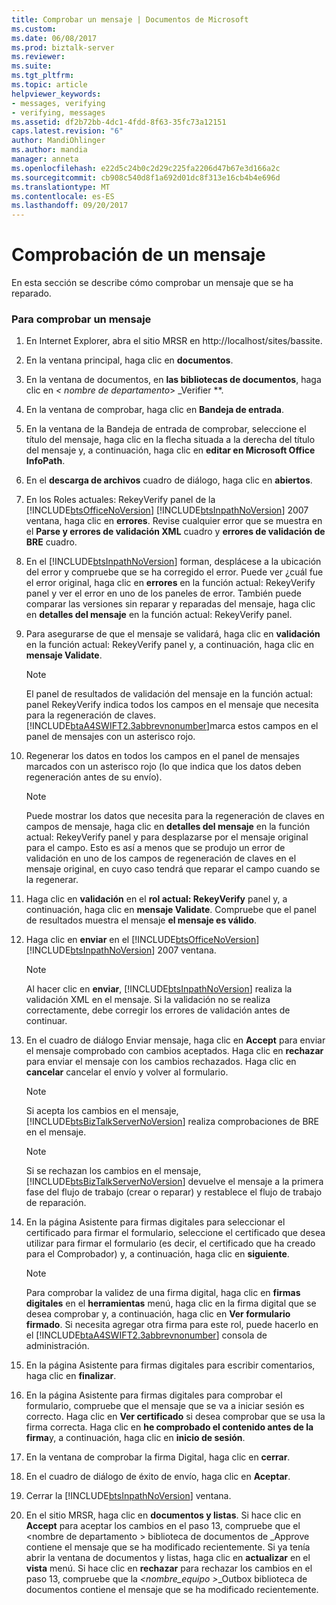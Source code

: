 ```yaml
---
title: Comprobar un mensaje | Documentos de Microsoft
ms.custom: 
ms.date: 06/08/2017
ms.prod: biztalk-server
ms.reviewer: 
ms.suite: 
ms.tgt_pltfrm: 
ms.topic: article
helpviewer_keywords:
- messages, verifying
- verifying, messages
ms.assetid: df2b72bb-4dc1-4fdd-8f63-35fc73a12151
caps.latest.revision: "6"
author: MandiOhlinger
ms.author: mandia
manager: anneta
ms.openlocfilehash: e22d5c24b0c2d29c225fa2206d47b67e3d166a2c
ms.sourcegitcommit: cb908c540d8f1a692d01dc8f313e16cb4b4e696d
ms.translationtype: MT
ms.contentlocale: es-ES
ms.lasthandoff: 09/20/2017
---
```

# <a name="verifying-a-message"></a>Comprobación de un mensaje
En esta sección se describe cómo comprobar un mensaje que se ha reparado.  
  
### <a name="to-verify-a-message"></a>Para comprobar un mensaje  
  
1.  En Internet Explorer, abra el sitio MRSR en http://localhost/sites/bassite.  
  
2.  En la ventana principal, haga clic en **documentos**.  
  
3.  En la ventana de documentos, en **las bibliotecas de documentos**, haga clic en  **\<* nombre de departamento*> _Verifier **.  
  
4.  En la ventana de comprobar, haga clic en **Bandeja de entrada**.  
  
5.  En la ventana de la Bandeja de entrada de comprobar, seleccione el título del mensaje, haga clic en la flecha situada a la derecha del título del mensaje y, a continuación, haga clic en **editar en Microsoft Office InfoPath**.  
  
6.  En el **descarga de archivos** cuadro de diálogo, haga clic en **abiertos**.  
  
7.  En los Roles actuales: RekeyVerify panel de la [!INCLUDE[btsOfficeNoVersion](../../includes/btsofficenoversion-md.md)] [!INCLUDE[btsInpathNoVersion](../../includes/btsinpathnoversion-md.md)] 2007 ventana, haga clic en **errores**. Revise cualquier error que se muestra en el **Parse y errores de validación XML** cuadro y **errores de validación de BRE** cuadro.  
  
8.  En el [!INCLUDE[btsInpathNoVersion](../../includes/btsinpathnoversion-md.md)] forman, desplácese a la ubicación del error y compruebe que se ha corregido el error. Puede ver ¿cuál fue el error original, haga clic en **errores** en la función actual: RekeyVerify panel y ver el error en uno de los paneles de error. También puede comparar las versiones sin reparar y reparadas del mensaje, haga clic en **detalles del mensaje** en la función actual: RekeyVerify panel.  
  
9. Para asegurarse de que el mensaje se validará, haga clic en **validación** en la función actual: RekeyVerify panel y, a continuación, haga clic en **mensaje Validate**.  
  
    > [!NOTE]
    >  El panel de resultados de validación del mensaje en la función actual: panel RekeyVerify indica todos los campos en el mensaje que necesita para la regeneración de claves. [!INCLUDE[btaA4SWIFT2.3abbrevnonumber](../../includes/btaa4swift2-3abbrevnonumber-md.md)]marca estos campos en el panel de mensajes con un asterisco rojo.  
  
10. Regenerar los datos en todos los campos en el panel de mensajes marcados con un asterisco rojo (lo que indica que los datos deben regeneración antes de su envío).  
  
    > [!NOTE]
    >  Puede mostrar los datos que necesita para la regeneración de claves en campos de mensaje, haga clic en **detalles del mensaje** en la función actual: RekeyVerify panel y para desplazarse por el mensaje original para el campo. Esto es así a menos que se produjo un error de validación en uno de los campos de regeneración de claves en el mensaje original, en cuyo caso tendrá que reparar el campo cuando se la regenerar.  
  
11. Haga clic en **validación** en el **rol actual: RekeyVerify** panel y, a continuación, haga clic en **mensaje Validate**. Compruebe que el panel de resultados muestra el mensaje **el mensaje es válido**.  
  
12. Haga clic en **enviar** en el [!INCLUDE[btsOfficeNoVersion](../../includes/btsofficenoversion-md.md)] [!INCLUDE[btsInpathNoVersion](../../includes/btsinpathnoversion-md.md)] 2007 ventana.  
  
    > [!NOTE]
    >  Al hacer clic en **enviar**, [!INCLUDE[btsInpathNoVersion](../../includes/btsinpathnoversion-md.md)] realiza la validación XML en el mensaje. Si la validación no se realiza correctamente, debe corregir los errores de validación antes de continuar.  
  
13. En el cuadro de diálogo Enviar mensaje, haga clic en **Accept** para enviar el mensaje comprobado con cambios aceptados. Haga clic en **rechazar** para enviar el mensaje con los cambios rechazados. Haga clic en **cancelar** cancelar el envío y volver al formulario.  
  
    > [!NOTE]
    >  Si acepta los cambios en el mensaje, [!INCLUDE[btsBizTalkServerNoVersion](../../includes/btsbiztalkservernoversion-md.md)] realiza comprobaciones de BRE en el mensaje.  
  
    > [!NOTE]
    >  Si se rechazan los cambios en el mensaje, [!INCLUDE[btsBizTalkServerNoVersion](../../includes/btsbiztalkservernoversion-md.md)] devuelve el mensaje a la primera fase del flujo de trabajo (crear o reparar) y restablece el flujo de trabajo de reparación.  
  
14. En la página Asistente para firmas digitales para seleccionar el certificado para firmar el formulario, seleccione el certificado que desea utilizar para firmar el formulario (es decir, el certificado que ha creado para el Comprobador) y, a continuación, haga clic en **siguiente**.  
  
    > [!NOTE]
    >  Para comprobar la validez de una firma digital, haga clic en **firmas digitales** en el **herramientas** menú, haga clic en la firma digital que se desea comprobar y, a continuación, haga clic en **Ver formulario firmado**. Si necesita agregar otra firma para este rol, puede hacerlo en el [!INCLUDE[btaA4SWIFT2.3abbrevnonumber](../../includes/btaa4swift2-3abbrevnonumber-md.md)] consola de administración.  
  
15. En la página Asistente para firmas digitales para escribir comentarios, haga clic en **finalizar**.  
  
16. En la página Asistente para firmas digitales para comprobar el formulario, compruebe que el mensaje que se va a iniciar sesión es correcto. Haga clic en **Ver certificado** si desea comprobar que se usa la firma correcta. Haga clic en **he comprobado el contenido antes de la firma**y, a continuación, haga clic en **inicio de sesión**.  
  
17. En la ventana de comprobar la firma Digital, haga clic en **cerrar**.  
  
18. En el cuadro de diálogo de éxito de envío, haga clic en **Aceptar**.  
  
19. Cerrar la [!INCLUDE[btsInpathNoVersion](../../includes/btsinpathnoversion-md.md)] ventana.  
  
20. En el sitio MRSR, haga clic en **documentos y listas**. Si hace clic en **Accept** para aceptar los cambios en el paso 13, compruebe que el \<nombre de departamento > biblioteca de documentos de _Approve contiene el mensaje que se ha modificado recientemente. Si ya tenía abrir la ventana de documentos y listas, haga clic en **actualizar** en el **vista** menú. Si hace clic en **rechazar** para rechazar los cambios en el paso 13, compruebe que la  *\<nombre_equipo >*_Outbox biblioteca de documentos contiene el mensaje que se ha modificado recientemente.
